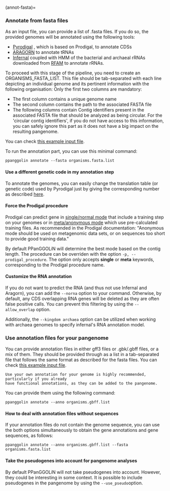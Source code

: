 (annot-fasta)=
### Annotate from fasta files

As an input file, you can provide a list of .fasta files. 
If you do so, the provided genomes will be annotated using the following tools: 

- [Pyrodigal](https://pyrodigal.readthedocs.io/en/stable/index.html) , which is based on Prodigal, to annotate CDSs
- [ARAGORN](http://www.ansikte.se/ARAGORN/) to annotate tRNAs
- [Infernal](http://eddylab.org/infernal/) coupled with HMM of the bacterial and archaeal rRNAs downloaded from [RFAM](https://rfam.xfam.org/) to annotate rRNAs.

To proceed with this stage of the pipeline, you need to create an ORGANISMS_FASTA_LIST. This file should be tab-separated with each line depicting an individual genome and its pertinent information with the following organisation:
Only the first two columns are mandatory:
- The first column contains a unique genome name
- The second column contains the path to the associated FASTA file
- The following columns contain Contig identifiers present in the associated FASTA file that should be analyzed as being circular.
For the 'circular contig identifiers', if you do not have access to this information, you can safely ignore this part as it does not have a big impact on the resulting pangenome.

You can check [this example input file](https://github.com/labgem/PPanGGOLiN/blob/master/testingDataset/organisms.fasta.list).

To run the annotation part, you can use this minimal command:

```
ppanggolin annotate --fasta organisms.fasta.list
```

#### Use a different genetic code in my annotation step
To annotate the genomes, you can easily change the translation table (or genetic code) used by Pyrodigal just by giving the corresponding number as described [here](https://www.ncbi.nlm.nih.gov/Taxonomy/Utils/wprintgc.cgi).

#### Force the Prodigal procedure
Prodigal can predict gene in [single/normal mode](https://github.com/hyattpd/prodigal/wiki/gene-prediction-modes#normal-mode) that include a training step on your genomes or in [meta/anonymous mode](https://github.com/hyattpd/prodigal/wiki/gene-prediction-modes#anonymous-mode) which use pre-calculated training files.
As recommended in the Prodigal documentation: "Anonymous mode should be used on metagenomic data sets, or on sequences too short to provide good training data."

By default PPanGGOLiN will determine the best mode based on the contig length.
The procedure can be overriden with the option `-p, --prodigal_procedure`.
The option only accepts  **single** or **meta** keywords, corresponding to the Prodigal procedure name.

#### Customize the RNA annotation
If you do not want to predict the RNA (and thus not use Infernal and Aragorn), you can add the `--norna` option to your command.
Otherwise, by default, any CDS overlapping  RNA genes will be deleted as they are often false positive calls.
You can prevent this filtering by using the `--allow_overlap` option.

Additionally, the `--kingdom archaea` option can be utilized when working with archaea genomes to specify infernal's RNA annotation model. 

### Use annotation files for your pangenome

You can provide annotation files in either gff3 files or .gbk/.gbff files, or a mix of them. They should be provided through as a list in a tab-separated file that follows the same format as described for the fasta files. You can check [this example input file](https://github.com/labgem/PPanGGOLiN/blob/master/testingDataset/organisms.gbff.list).

```{note}
Use your own annotation for your genome is highly recommended, particularly if you already
have functional annotations, as they can be added to the pangenome.
```

You can provide them using the following command: 

```
ppanggolin annotate --anno organisms.gbff.list
```

#### How to deal with annotation files without sequences

If your annotation files do not contain the genome sequence, 
you can use the both options simultaneously to obtain the gene annotations and gene sequences, as follows: 

```
ppanggolin annotate --anno organisms.gbff.list --fasta organisms.fasta.list
```

#### Take the pseudogenes into account for pangenome analyses

By default PPanGGOLiN will not take pseudogenes into account. However, they could be interesting in some context.
It is possible to include pseudogenes in the pangenome by using the `--use_pseudo`option.
